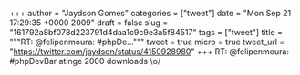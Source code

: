 
+++
author = "Jaydson Gomes"
categories = ["tweet"]
date = "Mon Sep 21 17:29:35 +0000 2009"
draft = false
slug = "161792a8bf078d223791d4daa1c9c9e3a5f84517"
tags = ["tweet"]
title = """RT: @felipenmoura: #phpDe..."""
tweet = true
micro = true
tweet_url = "https://twitter.com/jaydson/status/4150928980"
+++
RT: @felipenmoura: #phpDevBar atinge 2000 downloads \o/

